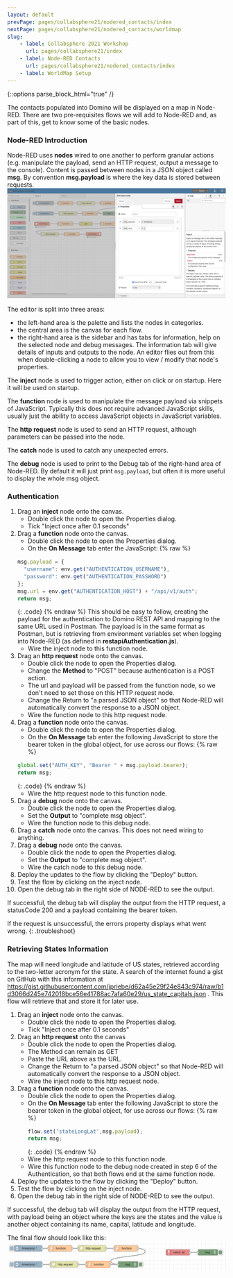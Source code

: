 ```yaml
---
layout: default
prevPage: pages/collabsphere21/nodered_contacts/index
nextPage: pages/collabsphere21/nodered_contacts/worldmap
slug:
    - label: Collabsphere 2021 Workshop
      url: pages/collabsphere21/index
    - label: Node-RED Contacts
      url: pages/collabsphere21/nodered_contacts/index
    - label: WorldMap Setup
---
```


{::options parse_block_html="true" /}

The contacts populated into Domino will be displayed on a map in Node-RED. There are two pre-requisites flows we will add to Node-RED and, as part of this, get to know some of the basic nodes.

### Node-RED Introduction

Node-RED uses **nodes** wired to one another to perform granular actions (e.g. manipulate the payload, send an HTTP request, output a message to the console). Content is passed between nodes in a JSON object called **msg**. By convention **msg.payload** is where the key data is stored between requests.
![Node-RED](../images/nodered_contacts/nodered.png)

The editor is split into three areas:

- the left-hand area is the palette and lists the nodes in categories.
- the central area is the canvas for each flow.
- the right-hand area is the sidebar and has tabs for information, help on the selected node and debug messages. The information tab will give details of inputs and outputs to the node. An editor flies out from this when double-clicking a node to allow you to view / modify that node's properties.

The **inject** node is used to trigger action, either on click or on startup. Here it will be used on startup.

The **function** node is used to manipulate the message payload via snippets of JavaScript. Typically this does not require advanced JavaScript skills, usually just the ability to access JavaScript objects in JavaScript variables.

The **http request** node is used to send an HTTP request, although parameters can be passed into the node.

The **catch** node is used to catch any unexpected errors.

The **debug** node is used to print to the Debug tab of the right-hand area of Node-RED. By default it will just print `msg.payload`, but often it is more useful to display the whole msg object.

### Authentication

1. Drag an **inject** node onto the canvas. 
   - Double click the node to open the Properties dialog.
   - Tick "Inject once after 0.1 seconds"
2. Drag a **function** node onto the canvas.
   - Double click the node to open the Properties dialog.
   - On the **On Message** tab enter the JavaScript:
    {% raw %}
    ~~~js
    msg.payload = {
      "username": env.get("AUTHENTICATION_USERNAME"),
      "password": env.get("AUTHENTICATION_PASSWORD")
    };
    msg.url = env.get("AUTHENTICATION_HOST") + "/api/v1/auth";
    return msg;
    ~~~
    {: .code}
    {% endraw %}
    This should be easy to follow, creating the payload for the authentication to Domino REST API and mapping to the same URL used in Postman. The payload is in the same format as Postman, but is retrieving from environment variables set when logging into Node-RED (as defined in **restapiAuthentication.js**).
    - Wire the inject node to this function node.
3. Drag an **http request** node onto the canvas.
   - Double click the node to open the Properties dialog.
   - Change the **Method** to "POST" because authentication is a POST action.
   - The url and payload will be passed from the function node, so we don't need to set those on this HTTP request node.
   - Change the Return to "a parsed JSON object" so that Node-RED will automatically convert the response to a JSON object.
   - Wire the function node to this http request node.
4. Drag a **function** node onto the canvas.
   - Double click the node to open the Properties dialog.
   - On the **On Message** tab enter the following JavaScript to store the bearer token in the global object, for use across our flows:
     {% raw %}
    ~~~js
    global.set("AUTH_KEY", "Bearer " + msg.payload.bearer);
    return msg;
    ~~~
    {: .code}
    {% endraw %}
   - Wire the http request node to this function node.
5. Drag a **debug** node onto the canvas.
   - Double click the node to open the Properties dialog.
   - Set the **Output** to "complete msg object".
   - Wire the function node to this debug node.
6. Drag a **catch** node onto the canvas. This does not need wiring to anything.
7. Drag a **debug** node onto the canvas.
   - Double click the node to open the Properties dialog.
   - Set the **Output** to "complete msg object".
   - Wire the catch node to this debug node.
8. Deploy the updates to the flow by clicking the "Deploy" button.
9. Test the flow by clicking on the inject node.
10. Open the debug tab in the right side of NODE-RED to see the output.

If successful, the debug tab will display the output from the HTTP request, a statusCode 200 and a payload containing the bearer token.

If the request is unsuccessful, the errors property displays what went wrong.
{: .troubleshoot}

### Retrieving States Information

The map will need longitude and latitude of US states, retrieved according to the two-letter acronym for the state. A search of the internet found a gist on GitHub with this information at https://gist.githubusercontent.com/jpriebe/d62a45e29f24e843c974/raw/b1d3066d245e742018bce56e41788ac7afa60e29/us_state_capitals.json . This flow will retrieve that and store it for later use.

1. Drag an **inject** node onto the canvas.
   - Double click the node to open the Properties dialog.
   - Tick "Inject once after 0.1 seconds"
2. Drag an **http request** onto the canvas
   - Double click the node to open the Properties dialog.
   - The Method can remain as GET
   - Paste the URL above as the URL.
   - Change the Return to "a parsed JSON object" so that Node-RED will automatically convert the response to a JSON object.
   - Wire the inject node to this http request node.
3. Drag a **function** node onto the canvas.
   - Double click the node to open the Properties dialog.
   - On the **On Message** tab enter the following JavaScript to store the bearer token in the global object, for use across our flows:
     {% raw %}
     ~~~js
     flow.set('stateLongLat',msg.payload);
     return msg;
     ~~~
     {: .code}
     {% endraw %}
   - Wire the http request node to this function node.
   - Wire this function node to the debug node created in step 6 of the Authentication, so that both flows end at the same function node.
4. Deploy the updates to the flow by clicking the "Deploy" button.
5. Test the flow by clicking on the inject node.
6. Open the debug tab in the right side of NODE-RED to see the output.

If successful, the debug tab will display the output from the HTTP request, with payload being an object where the keys are the states and the value is another object containing its name, capital, latitude and longitude.

The final flow should look like this:
![Setup Flow](../images/nodered_contacts/setup_flow.png)
